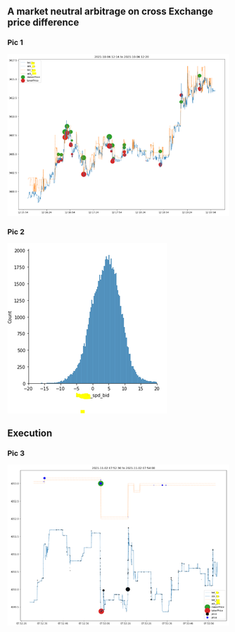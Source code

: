 ## A market neutral arbitrage on cross Exchange price difference


### Pic 1
![Happy Christmas](spread_capture_arbitrage.PNG)


### Pic 2
![Happy Christmas](exchange_price_spd.PNG)



## Execution


### Pic 3
![Happy Christmas](spread_capture_slippage.PNG)
